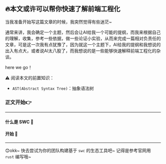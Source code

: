 #

## 🔥本文或许可以帮你快速了解前端工程化

当我准备开始写这篇文章的时候，我突然觉得有些迷茫~

通常来讲，我会确定一个主题，然后会让AI给我一个可能的提纲，而我来根据自己的理解，收集，参考一些依据，做一些论证小实验，从而来完成一篇相对负责任的文章，可是这一次我有点犹豫了，因为就这一个主题下，AI给我的提纲和我想说的出入有点大，或者说AI太八股了，而我想说的是一些能够快速解释前端工程化的杂谈。

here we go！

⚠️ 阅读本文的前置知识：

- `AST(Abstract Syntax Tree)`：抽象语法树

### 正文开始👉

------------------------------------------------

#### 什么是 SWC 📌

#### 开始 📌

------------------------------------------------

😊okk~ 快去尝试为你的团队构建基于 `swc` 的生态工具吧~ 记得是参考官网用 `rust` 编写哦~
